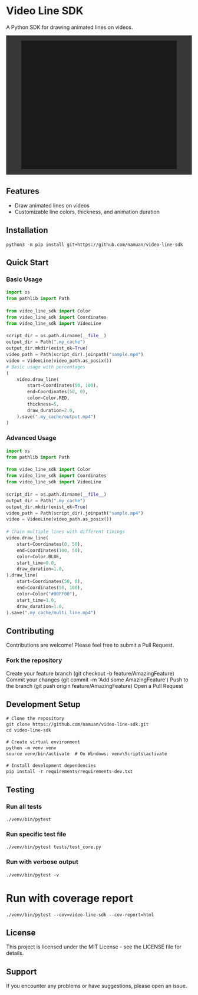 # Video Line SDK

A Python SDK for drawing animated lines on videos.

![](docs/sample.gif)

## Features

- Draw animated lines on videos
- Customizable line colors, thickness, and animation duration

## Installation

```shell
python3 -m pip install git+https://github.com/namuan/video-line-sdk
```

## Quick Start

### Basic Usage

```python
import os
from pathlib import Path

from video_line_sdk import Color
from video_line_sdk import Coordinates
from video_line_sdk import VideoLine

script_dir = os.path.dirname(__file__)
output_dir = Path(".my_cache")
output_dir.mkdir(exist_ok=True)
video_path = Path(script_dir).joinpath("sample.mp4")
video = VideoLine(video_path.as_posix())
# Basic usage with percentages
(
    video.draw_line(
        start=Coordinates(50, 100),
        end=Coordinates(50, 0),
        color=Color.RED,
        thickness=5,
        draw_duration=2.0,
    ).save(".my_cache/output.mp4")
)
```

### Advanced Usage

```python
import os
from pathlib import Path

from video_line_sdk import Color
from video_line_sdk import Coordinates
from video_line_sdk import VideoLine

script_dir = os.path.dirname(__file__)
output_dir = Path(".my_cache")
output_dir.mkdir(exist_ok=True)
video_path = Path(script_dir).joinpath("sample.mp4")
video = VideoLine(video_path.as_posix())

# Chain multiple lines with different timings
video.draw_line(
    start=Coordinates(0, 50),
    end=Coordinates(100, 50),
    color=Color.BLUE,
    start_time=0.0,
    draw_duration=1.0,
).draw_line(
    start=Coordinates(50, 0),
    end=Coordinates(50, 100),
    color=Color("#00FF00"),
    start_time=1.0,
    draw_duration=1.0,
).save(".my_cache/multi_line.mp4")
```

## Contributing
Contributions are welcome! Please feel free to submit a Pull Request.

### Fork the repository
Create your feature branch (git checkout -b feature/AmazingFeature)
Commit your changes (git commit -m 'Add some AmazingFeature')
Push to the branch (git push origin feature/AmazingFeature)
Open a Pull Request

## Development Setup

```shell
# Clone the repository
git clone https://github.com/namuan/video-line-sdk.git
cd video-line-sdk

# Create virtual environment
python -m venv venv
source venv/bin/activate  # On Windows: venv\Scripts\activate

# Install development dependencies
pip install -r requirements/requirements-dev.txt
```

## Testing

### Run all tests
```shell
./venv/bin/pytest
```

### Run specific test file
```shell
./venv/bin/pytest tests/test_core.py
```

### Run with verbose output
```shell
./venv/bin/pytest -v
```

# Run with coverage report
```shell
./venv/bin/pytest --cov=video-line-sdk --cov-report=html
```

## License
This project is licensed under the MIT License - see the LICENSE file for details.

## Support
If you encounter any problems or have suggestions, please open an issue.

